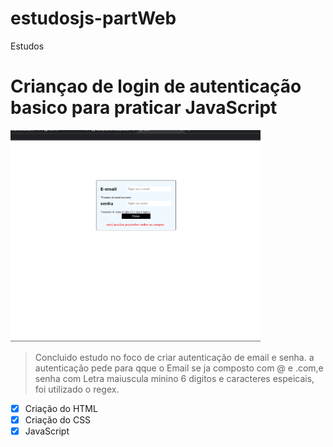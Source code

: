 # estudosjs-partWeb
Estudos

# Criançao de login de autenticação  basico para praticar  JavaScript

<img src="./foto2.png" width="400" alt="projeto">

> Concluido estudo no foco de criar autenticação de email e senha. a autenticação pede para qque o Email se ja composto com @ e .com,e senha com Letra maiuscula minino 6 digitos e caracteres espeicais, foi utilizado o regex.


- [x] Criação do HTML
- [x] Criação do CSS
- [x] JavaScript
